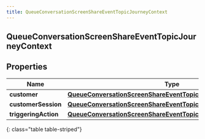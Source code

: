 ```yaml
---
title: QueueConversationScreenShareEventTopicJourneyContext
---
```


## QueueConversationScreenShareEventTopicJourneyContext

## Properties

| Name                 | Type                                                                                                                                                     | Description | Notes      |
| -------------------- | -------------------------------------------------------------------------------------------------------------------------------------------------------- | ----------- | ---------- |
| **customer**         | <!----><!---->[**QueueConversationScreenShareEventTopicJourneyCustomer**](QueueConversationScreenShareEventTopicJourneyCustomer.md)<!---->               |             | [optional] |
| **customerSession**  | <!----><!---->[**QueueConversationScreenShareEventTopicJourneyCustomerSession**](QueueConversationScreenShareEventTopicJourneyCustomerSession.md)<!----> |             | [optional] |
| **triggeringAction** | <!----><!---->[**QueueConversationScreenShareEventTopicJourneyAction**](QueueConversationScreenShareEventTopicJourneyAction.md)<!---->                   |             | [optional] |

{: class="table table-striped"}
